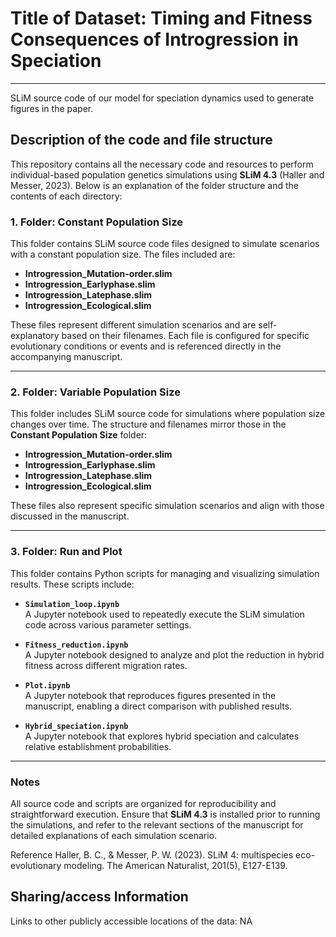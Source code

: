 # Title of Dataset: Timing and Fitness Consequences of Introgression in Speciation
---

SLiM source code of our model for speciation dynamics used to generate figures in the paper.

## Description of the code and file structure

This repository contains all the necessary code and resources to perform individual-based population genetics simulations using **SLiM 4.3** (Haller and Messer, 2023). Below is an explanation of the folder structure and the contents of each directory:

### 1. Folder: Constant Population Size
This folder contains SLiM source code files designed to simulate scenarios with a constant population size. The files included are:

- **Introgression_Mutation-order.slim**  
- **Introgression_Earlyphase.slim**  
- **Introgression_Latephase.slim**  
- **Introgression_Ecological.slim**  

These files represent different simulation scenarios and are self-explanatory based on their filenames. Each file is configured for specific evolutionary conditions or events and is referenced directly in the accompanying manuscript.

---

### 2. Folder: Variable Population Size
This folder includes SLiM source code for simulations where population size changes over time. The structure and filenames mirror those in the **Constant Population Size** folder:

- **Introgression_Mutation-order.slim**  
- **Introgression_Earlyphase.slim**  
- **Introgression_Latephase.slim**  
- **Introgression_Ecological.slim**  

These files also represent specific simulation scenarios and align with those discussed in the manuscript.

---

### 3. Folder: Run and Plot
This folder contains Python scripts for managing and visualizing simulation results. These scripts include:

- **`Simulation_loop.ipynb`**  
  A Jupyter notebook used to repeatedly execute the SLiM simulation code across various parameter settings.

- **`Fitness_reduction.ipynb`**  
  A Jupyter notebook designed to analyze and plot the reduction in hybrid fitness across different migration rates.

- **`Plot.ipynb`**  
  A Jupyter notebook that reproduces figures presented in the manuscript, enabling a direct comparison with published results.

- **`Hybrid_speciation.ipynb`**  
  A Jupyter notebook that explores hybrid speciation and calculates relative establishment probabilities.

---

### Notes
All source code and scripts are organized for reproducibility and straightforward execution. Ensure that **SLiM 4.3** is installed prior to running the simulations, and refer to the relevant sections of the manuscript for detailed explanations of each simulation scenario.


Reference
Haller, B. C., & Messer, P. W. (2023). SLiM 4: multispecies eco-evolutionary modeling. The American Naturalist, 201(5), E127-E139.


## Sharing/access Information

Links to other publicly accessible locations of the data: NA
